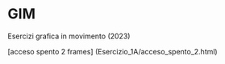 # GIM
Esercizi grafica in movimento (2023)

[acceso spento 2 frames] (Esercizio_1A/acceso_spento_2.html)
